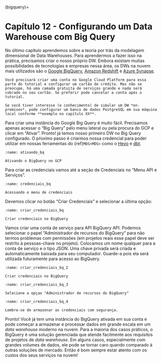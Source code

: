 (bigquery)=
# Capítulo 12 -  Configurando um Data Warehouse com Big Query

No último capítulo aprendemos sobre a teoria por trás da modelagem dimensional de  Data Warehouses. Para aprendermos a fazer isso na prática, precisamos criar o nosso próprio DW. Embora existam muitas possibilidades de tecnologias e empresas nessa área,  os DWs na nuvem mais utilizados são o [Google BigQuery](https://cloud.google.com/bigquery?hl=pt-br), [Amazon Redshift](https://aws.amazon.com/pt/redshift/) e [Azure Synapse](https://docs.microsoft.com/pt-br/azure/synapse-analytics).

```{admonition} Atenção
Você precisará criar uma conta no Google Cloud Platform para essa parte do tutorial e configurar um cartão de crédito. Mas não se preocupe, há uma camada gratuita de serviços grande e nada será cobrado no seu cartão. Se preferir pode cancelar a conta após o tutorial.

Se você tiver interesse (e conhecimento) de simular um DW *on-premises*, pode configurar um banco de dados PostgreSQL em sua máquina local conforme **exemplo no capítulo XX**.
```

Para criar uma instância do Google Big Query é muito fácil. Precisamos apenas acessar o “Big Query” pelo menu lateral ou pela procura do GCP e clicar em “Ativar”.  Pronto! já temos nosso primeiro DW no Big Query configurado. O pŕoximo passo é criarmos nossa credencial para poder utilizar em nossas ferramentas do {ref}`MDS<MDS>` como o [Hevo](https://hevodata.com/) e [dbt](https://www.getdbt.com/).


```{figure} ../../assets/img/ativando_bq.png
:name: ativando_bq

Ativando o BigQuery no GCP
```

Para criar as credenciais vamos até a seção de Credenciais no “Menu API e Serviços”.

```{figure} ../../assets/img/credenciais_bq.png
:name: credenciais_bq

Acessando o menu de credenciais
```

Devemos clicar no botão “Criar Credenciais” e selecionar a última opção:

```{figure} ../../assets/img/criar_credenciais_bq.png
:name: criar_credenciais_bq

Criar credenciais no BigQuery
```

Vamos criar uma conta de serviço para API BigQuery API. Podemos selecionar o papel “Administrador de recursos do BigQuery” para não termos problemas com permissões (em projetos reais esse papel deve ser restrito à pessoas-chave no projeto).  Colocamos um nome qualquer para a conta de serviço e o tipo JSON. Uma chave privada será criada e automaticamente baixada para seu computador. Guarde-a pois ela será utilizada futuramente para acesso ao BigQuery.

```{figure} ../../assets/img/criar_credenciais_bq_2.png
:name: criar_credenciais_bq_2

Criar credenciais no BigQuery
```

```{figure} ../../assets/img/criar_credenciais_bq_3.png
:name: criar_credenciais_bq_3

Selecione a opçao "Administrador de recursos do BigQuery"
```

```{figure} ../../assets/img/criar_credenciais_bq_4.png
:name: criar_credenciais_bq_4

Lembre-se de armazenar as credenciais com segurança.
```

Pronto! Você já tem uma instância do BigQuery ativada em sua conta e pode começar a armazenar e processar dados em grande escala em um *data warehouse* moderno na nuvem. Para a maioria dos casos práticos, o BigQuery é uma solução gerenciada que atende facilmente aos requisitos de projetos de *data warehouse*. Em alguns casos, especialmente com grandes volumes de dados, ele pode se tornar caro quando comparado à outras soluções de mercado. Então é bom sempre estar atento com os custos dos seus serviços na nuvem!